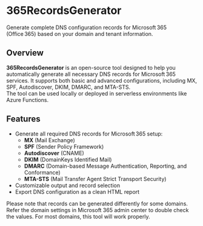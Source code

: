 # 365RecordsGenerator

Generate complete DNS configuration records for Microsoft 365 (Office 365) based on your domain and tenant information.

## Overview

**365RecordsGenerator** is an open-source tool designed to help you automatically generate all necessary DNS records for Microsoft 365 services. It supports both basic and advanced configurations, including MX, SPF, Autodiscover, DKIM, DMARC, and MTA-STS.  
The tool can be used locally or deployed in serverless environments like Azure Functions.

## Features

- Generate all required DNS records for Microsoft 365 setup:
  - **MX** (Mail Exchange)
  - **SPF** (Sender Policy Framework)
  - **Autodiscover** (CNAME)
  - **DKIM** (DomainKeys Identified Mail)
  - **DMARC** (Domain-based Message Authentication, Reporting, and Conformance)
  - **MTA-STS** (Mail Transfer Agent Strict Transport Security)
- Customizable output and record selection
- Export DNS configuration as a clean HTML report

Please note that records can be generated differently for some domains. Refer the domain settings in Microsoft 365 admin center to double check the values. For most domains, this tool will work properly.

